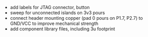 * add labels for JTAG connector, button
* sweep for unconnected islands on 3v3 pours
* connect header mounting copper (pad 0 pours on P1.7, P2.7) to GND/VCC to improve mechanical strength
* add component library files, including 3u footprint
